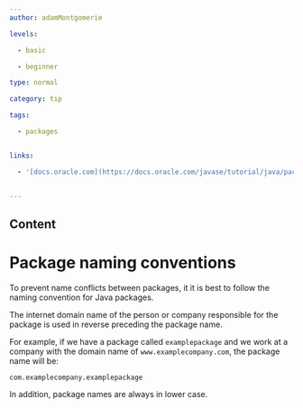 ```yaml
---
author: adamMontgomerie

levels:

  - basic

  - beginner

type: normal

category: tip

tags:

  - packages


links:

  - '[docs.oracle.com](https://docs.oracle.com/javase/tutorial/java/package/namingpkgs.html){website}'


---
```

## Content
# Package naming conventions

To prevent name conflicts between packages, it it is best to follow the naming convention for Java packages.

The internet domain name of the person or company responsible for the package is used in reverse preceding the package name.

For example, if we have a package called `examplepackage` and we work at a company with the domain name of `www.examplecompany.com`, the package name will be:
```
com.examplecompany.examplepackage
```
In addition, package names are always in lower case.

